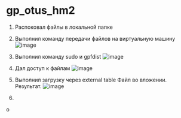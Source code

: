 # gp_otus_hm2
1) Распоковал файлы в локальной папке
2) Выполнил команду передачи файлов на виртуальную машину
   ![image](https://github.com/user-attachments/assets/3698bbe1-cffd-4188-9a59-ad7202cfd13f)
3) Выполнил команду sudo и gpfdist
   ![image](https://github.com/user-attachments/assets/cb19bb71-0133-4b7e-ac31-ac71f45211c8)
4) Дал доступ к файлам
   ![image](https://github.com/user-attachments/assets/90a9822c-4d1f-4ef3-985b-6b28122bff4a)
5) Выполнил загрузку через external table
   Файл во вложении. Результат.
   ![image](https://github.com/user-attachments/assets/563836a3-5a3d-4468-a18a-d43494ea49b7)

6)
о




